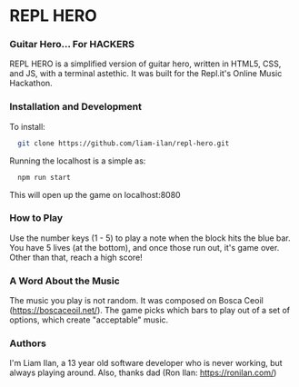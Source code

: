 # REPL HERO
### Guitar Hero... For HACKERS
REPL HERO is a simplified version of guitar hero, written in HTML5, CSS, and JS, with a terminal astethic. It was built for the Repl.it's Online Music Hackathon.

### Installation and Development

To install:
``` bash
  git clone https://github.com/liam-ilan/repl-hero.git
```

Running the localhost is a simple as:
``` bash
  npm run start
```
This will open up the game on localhost:8080

### How to Play
Use the number keys (1 - 5) to play a note when the block hits the blue bar. You have 5 lives (at the bottom), and once those run out, it's game over. Other than that, reach a high score!

### A Word About the Music
The music you play is not random. It was composed on Bosca Ceoil (https://boscaceoil.net/). The game picks which bars to play out of a set of options, which create "acceptable" music.

### Authors
I'm Liam Ilan, a 13 year old software developer who is never working, but always playing around. Also, thanks dad (Ron Ilan: https://ronilan.com/)